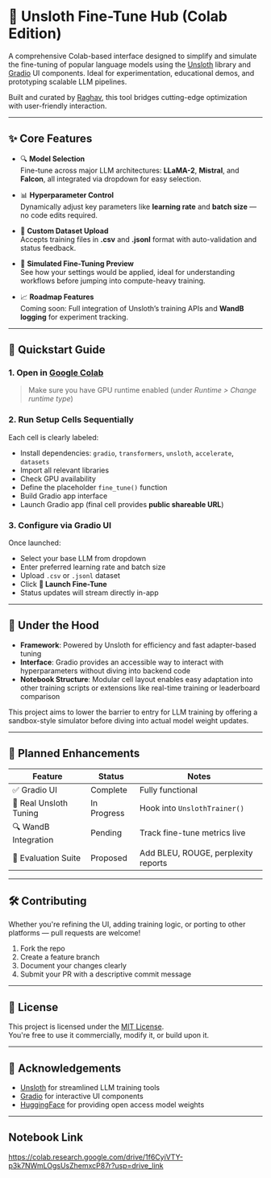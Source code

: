 # 🦥 Unsloth Fine-Tune Hub (Colab Edition)

A comprehensive Colab-based interface designed to simplify and simulate the fine-tuning of popular language models using the [Unsloth](https://github.com/unslothai/unsloth) library and [Gradio](https://www.gradio.app/) UI components. Ideal for experimentation, educational demos, and prototyping scalable LLM pipelines.

Built and curated by [Raghav](https://github.com/Raghav0079), this tool bridges cutting-edge optimization with user-friendly interaction.

---

## ✨ Core Features

- 🔍 **Model Selection**  
  Fine-tune across major LLM architectures: **LLaMA-2**, **Mistral**, and **Falcon**, all integrated via dropdown for easy selection.

- 📊 **Hyperparameter Control**  
  Dynamically adjust key parameters like **learning rate** and **batch size** — no code edits required.

- 📁 **Custom Dataset Upload**  
  Accepts training files in **.csv** and **.jsonl** format with auto-validation and status feedback.

- 🧪 **Simulated Fine-Tuning Preview**  
  See how your settings would be applied, ideal for understanding workflows before jumping into compute-heavy training.

- 📈 **Roadmap Features**  
  Coming soon: Full integration of Unsloth’s training APIs and **WandB logging** for experiment tracking.

---

## 🚀 Quickstart Guide

### 1. Open in [Google Colab](https://colab.research.google.com/)
> Make sure you have GPU runtime enabled (under *Runtime > Change runtime type*)

### 2. Run Setup Cells Sequentially
Each cell is clearly labeled:
- Install dependencies: `gradio`, `transformers`, `unsloth`, `accelerate`, `datasets`
- Import all relevant libraries
- Check GPU availability
- Define the placeholder `fine_tune()` function
- Build Gradio app interface
- Launch Gradio app (final cell provides **public shareable URL**)

### 3. Configure via Gradio UI
Once launched:
- Select your base LLM from dropdown
- Enter preferred learning rate and batch size
- Upload `.csv` or `.jsonl` dataset
- Click **🚀 Launch Fine-Tune**
- Status updates will stream directly in-app

---

## 🧠 Under the Hood

- **Framework**: Powered by Unsloth for efficiency and fast adapter-based tuning
- **Interface**: Gradio provides an accessible way to interact with hyperparameters without diving into backend code
- **Notebook Structure**: Modular cell layout enables easy adaptation into other training scripts or extensions like real-time training or leaderboard comparison

This project aims to lower the barrier to entry for LLM training by offering a sandbox-style simulator before diving into actual model weight updates.

---

## 🧩 Planned Enhancements

| Feature              | Status        | Notes |
|----------------------|---------------|-------|
| ✅ Gradio UI          | Complete       | Fully functional |
| 🔄 Real Unsloth Tuning | In Progress   | Hook into `UnslothTrainer()` |
| 🔍 WandB Integration   | Pending        | Track fine-tune metrics live |
| 🔬 Evaluation Suite   | Proposed       | Add BLEU, ROUGE, perplexity reports |

---

## 🛠️ Contributing

Whether you're refining the UI, adding training logic, or porting to other platforms — pull requests are welcome!

1. Fork the repo
2. Create a feature branch
3. Document your changes clearly
4. Submit your PR with a descriptive commit message

---

## 📜 License

This project is licensed under the [MIT License](LICENSE).  
You're free to use it commercially, modify it, or build upon it.

---

## 📌 Acknowledgements

- [Unsloth](https://github.com/unslothai/unsloth) for streamlined LLM training tools
- [Gradio](https://www.gradio.app/) for interactive UI components
- [HuggingFace](https://huggingface.co/) for providing open access model weights

---

## Notebook Link

https://colab.research.google.com/drive/1f6CyiVTY-p3k7NWmLOgsUsZhemxcP87r?usp=drive_link

